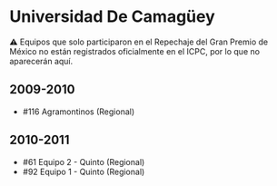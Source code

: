# Universidad De Camagüey

:warning: Equipos que solo participaron en el Repechaje del Gran Premio de México no están registrados oficialmente en el ICPC, por lo que no aparecerán aquí.

## 2009-2010

- #116 Agramontinos (Regional)

## 2010-2011

- #61 Equipo 2 - Quinto (Regional)
- #92 Equipo 1 - Quinto (Regional)


